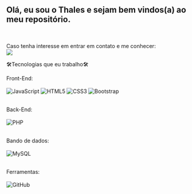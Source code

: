 <h2>Olá, eu sou o Thales e sejam bem vindos(a) ao meu repositório.</h2><br />

Caso tenha interesse em entrar em contato e me conhecer:<br />
    <a href="https://www.linkedin.com/in/thales-vitor-oliveira-cirino-38105a186/">
        <img src="https://img.shields.io/badge/linkedin-%230077B5.svg?style=for-the-badge&logo=linkedin&logoColor=white">
    </a>

🛠Tecnologias que eu trabalho🛠<br />

Front-End: <br />
    <br />![JavaScript](https://img.shields.io/badge/javascript-%23323330.svg?style=for-the-badge&logo=javascript&logoColor=%23F7DF1E)
    ![HTML5](https://img.shields.io/badge/html5-%23E34F26.svg?style=for-the-badge&logo=html5&logoColor=white)
    ![CSS3](https://img.shields.io/badge/css3-%231572B6.svg?style=for-the-badge&logo=css3&logoColor=white)
    ![Bootstrap](https://img.shields.io/badge/bootstrap-%23563D7C.svg?style=for-the-badge&logo=bootstrap&logoColor=white) <br /><br />

Back-End: <br />
    <br />![PHP](https://img.shields.io/badge/php-%23777BB4.svg?style=for-the-badge&logo=php&logoColor=white) <br /><br />

Bando de dados: <br />
    <br />![MySQL](https://img.shields.io/badge/mysql-%2300f.svg?style=for-the-badge&logo=mysql&logoColor=white) <br /><br />

Ferramentas: <br />
<br />![GitHub](https://img.shields.io/badge/github-%23121011.svg?style=for-the-badge&logo=github&logoColor=white)